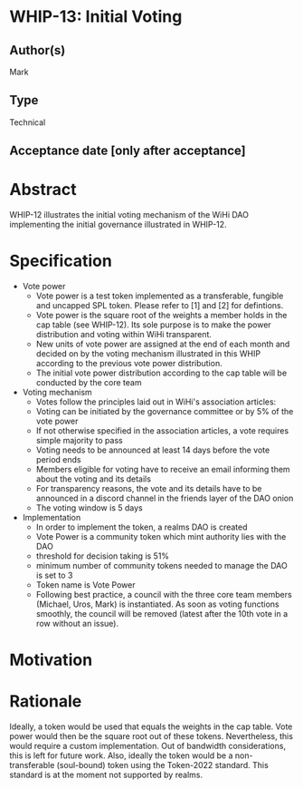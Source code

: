 # WHIP-13: Initial Voting

## Author(s)
Mark

## Type
Technical

## Acceptance date [only after acceptance]

# Abstract 
WHIP-12 illustrates the initial voting mechanism of the WiHi DAO implementing the initial governance illustrated in WHIP-12.

# Specification 
- Vote power 
    - Vote power is a test token implemented as a transferable, fungible and uncapped SPL token. Please refer to [1] and [2] for defintions. 
    - Vote power is the square root of the weights a member holds in the cap table (see WHIP-12). Its sole purpose is to make the power distribution and voting within WiHi transparent. 
    - New units of vote power are assigned at the end of each month and decided on by the voting mechanism illustrated in this WHIP according to the previous vote power distribution. 
    - The initial vote power distribution according to the cap table will be conducted by the core team
- Voting mechanism 
    - Votes follow the principles laid out in WiHi's association articles:
    - Voting can be initiated by the governance committee or by 5% of the vote power
    - If not otherwise specified in the association articles, a vote requires simple majority to pass
    - Voting needs to be announced at least 14 days before the vote period ends
    - Members eligible for voting have to receive an email informing them about the voting and its details
    - For transparency reasons, the vote and its details have to be announced in a discord channel in the friends layer of the DAO onion
    - The voting window is 5 days
- Implementation
    - In order to implement the token, a realms DAO is created
    - Vote Power is a community token which mint authority lies with the DAO
    - threshold for decision taking is 51%
    - minimum number of community tokens needed to manage the DAO is set to 3
    - Token name is Vote Power
    - Following best practice, a council with the three core team members (Michael, Uros, Mark) is instantiated. As soon as voting functions smoothly, the council will be removed (latest after the 10th vote in a row without an issue).

# Motivation 
 

# Rationale
Ideally, a token would be used that equals the weights in the cap table. Vote power would then be the square root out of these tokens. Nevertheless, this would require a custom implementation. Out of bandwidth considerations, this is left for future work.
Also, ideally the token would be a non-transferable (soul-bound) token using the Token-2022 standard. This standard is at the moment not supported by realms.